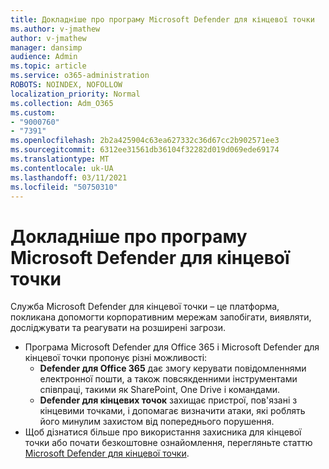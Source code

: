 ```yaml
---
title: Докладніше про програму Microsoft Defender для кінцевої точки
ms.author: v-jmathew
author: v-jmathew
manager: dansimp
audience: Admin
ms.topic: article
ms.service: o365-administration
ROBOTS: NOINDEX, NOFOLLOW
localization_priority: Normal
ms.collection: Adm_O365
ms.custom:
- "9000760"
- "7391"
ms.openlocfilehash: 2b2a425904c63ea627332c36d67cc2b902571ee3
ms.sourcegitcommit: 6312ee31561db36104f32282d019d069ede69174
ms.translationtype: MT
ms.contentlocale: uk-UA
ms.lasthandoff: 03/11/2021
ms.locfileid: "50750310"
---
```

# <a name="learn-more-about-microsoft-defender-for-endpoint"></a>Докладніше про програму Microsoft Defender для кінцевої точки

Служба Microsoft Defender для кінцевої точки – це платформа, покликана допомогти корпоративним мережам запобігати, виявляти, досліджувати та реагувати на розширені загрози.

- Програма Microsoft Defender для Office 365 і Microsoft Defender для кінцевої точки пропонує різні можливості:
  - **Defender для Office 365** дає змогу керувати повідомленнями електронної пошти, а також повсякденними інструментами співпраці, такими як SharePoint, One Drive і командами.
  - **Defender для кінцевих точок** захищає пристрої, пов'язані з кінцевими точками, і допомагає визначити атаки, які роблять його минулим захистом від попереднього порушення.
- Щоб дізнатися більше про використання захисника для кінцевої точки або почати безкоштовне ознайомлення, перегляньте статтю [Microsoft Defender для кінцевої точки](https://go.microsoft.com/fwlink/?linkid=2094113).
